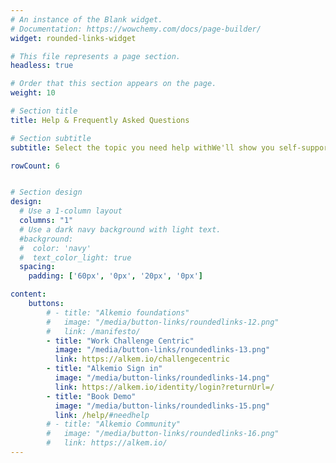 ```yaml
---
# An instance of the Blank widget.
# Documentation: https://wowchemy.com/docs/page-builder/
widget: rounded-links-widget

# This file represents a page section.
headless: true

# Order that this section appears on the page.
weight: 10

# Section title
title: Help & Frequently Asked Questions

# Section subtitle
subtitle: Select the topic you need help withWe'll show you self-support options first. Additional help is available if you need it, by completing the form below.

rowCount: 6


# Section design
design:
  # Use a 1-column layout
  columns: "1"
  # Use a dark navy background with light text.
  #background:
  #  color: 'navy'
  #  text_color_light: true
  spacing:
    padding: ['60px', '0px', '20px', '0px']

content:
    buttons:
        # - title: "Alkemio foundations"
        #   image: "/media/button-links/roundedlinks-12.png"
        #   link: /manifesto/
        - title: "Work Challenge Centric"
          image: "/media/button-links/roundedlinks-13.png"
          link: https://alkem.io/challengecentric
        - title: "Alkemio Sign in"
          image: "/media/button-links/roundedlinks-14.png"
          link: https://alkem.io/identity/login?returnUrl=/
        - title: "Book Demo"
          image: "/media/button-links/roundedlinks-15.png"
          link: /help/#needhelp
        # - title: "Alkemio Community"
        #   image: "/media/button-links/roundedlinks-16.png"
        #   link: https://alkem.io/
---
```

